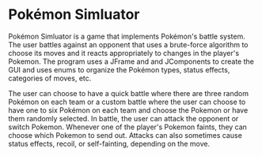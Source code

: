 # Pokémon Simluator 
Pokémon Simluator is a game that implements Pokémon's battle system. The user battles against an opponent that uses a brute-force algorithm to choose its moves and it reacts appropriately to changes in the player's Pokemon. The program uses a JFrame and and JComponents to create the GUI and uses enums to organize the Pokémon types, status effects, categories of moves, etc.

The user can choose to have a quick battle where there are three random Pokémon on each team or a custom battle where the user can choose to have one to six Pokémon on each team and choose the Pokemon or have them randomly selected. In battle, the user can attack the opponent or switch Pokemon. Whenever one of the player's Pokemon faints, they can choose which Pokemon to send out. Attacks can also sometimes cause status effects, recoil, or self-fainting, depending on the move.
